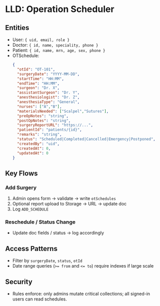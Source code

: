 # LLD: Operation Scheduler

## Entities
- User: `{ uid, email, role }`
- Doctor: `{ id, name, speciality, phone }`
- Patient: `{ id, name, mrn, age, sex, phone }`
- OTSchedule:
  ```json
  {
    "otId": "OT-101",
    "surgeryDate": "YYYY-MM-DD",
    "startTime": "HH:MM",
    "endTime": "HH:MM",
    "surgeon": "Dr. X",
    "assistantSurgeon": "Dr. Y",
    "anesthesiologist": "Dr. Z",
    "anesthesiaType": "General",
    "nurses": ["A","B"],
    "materialsNeeded": ["Scalpel","Sutures"],
    "preOpNotes": "string",
    "postOpNotes": "string",
    "surgeryReportURL": "https://...",
    "patientId": "patients/{id}",
    "remarks": "string",
    "status": "Scheduled|Completed|Cancelled|Emergency|Postponed",
    "createdBy": "uid",
    "createdAt": 0,
    "updatedAt": 0
  }
  ```

## Key Flows
### Add Surgery
1. Admin opens form → validate → write `otSchedules`
2. Optional report upload to Storage → URL → update doc
3. Log `ADD_SCHEDULE`

### Reschedule / Status Change
- Update doc fields / status → log accordingly

## Access Patterns
- Filter by `surgeryDate`, `status`, `otId`
- Date range queries (`>= from` and `<= to`) require indexes if large scale

## Security
- Rules enforce: only admins mutate critical collections; all signed-in users can read schedules.
